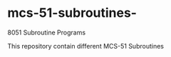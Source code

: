 # mcs-51-subroutines-
8051 Subroutine Programs 




This repository contain different 
MCS-51 Subroutines 
